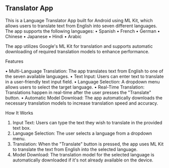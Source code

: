 ## Translator App

This is a Language Translator App built for Android using ML Kit, which allows users to translate text from English into seven different languages. The app supports the following languages:
•	Spanish
•	French
•	German
•	Chinese
•	Japanese
•	Hindi
•	Arabic

The app utilizes Google's ML Kit for translation and supports automatic downloading of required translation models to enhance performance.

Features

•	Multi-Language Translation: The app translates text from English to one of the seven available languages.
•	Text Input: Users can enter text to translate in a user-friendly text input field.
•	Language Selection: A dropdown menu allows users to select the target language.
•	Real-Time Translation: Translations happen in real-time after the user presses the "Translate" button.
•	Automatic Model Download: The app automatically downloads the necessary translation models to increase translation speed and accuracy.

How It Works
1.	Input Text: Users can type the text they wish to translate in the provided text box.
2.	Language Selection: The user selects a language from a dropdown menu.
3.	Translation: When the "Translate" button is pressed, the app uses ML Kit to translate the text from English into the selected language.
4.	Model Download: The translation model for the selected language is automatically downloaded if it's not already available on the device.
